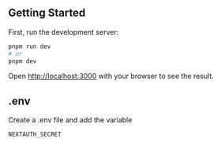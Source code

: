 ## Getting Started

First, run the development server:

```bash
pnpm run dev
# or
pnpm dev
```

Open [http://localhost:3000](http://localhost:3000) with your browser to see the result.

## .env

Create a .env file and add the variable
```bash
NEXTAUTH_SECRET
```
